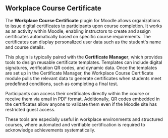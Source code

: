 ## Workplace Course Certificate

The **Workplace Course Certificate** plugin for Moodle allows organizations to issue digital certificates to participants upon course completion. It works as an activity within Moodle, enabling instructors to create and assign certificates automatically based on specific course requirements. The certificates can display personalized user data such as the student's name and course details.

This plugin is typically paired with the **Certificate Manager**, which provides tools to design reusable certificate templates. Templates can include digital signatures, verification QR codes, and dynamic data. Once the templates are set up in the Certificate Manager, the Workplace Course Certificate module pulls the relevant data to generate certificates when students meet predefined conditions, such as completing a final test.

Participants can access their certificates directly within the course or receive them via email in PDF format. Additionally, QR codes embedded in the certificates allow anyone to validate them even if the Moodle site has restricted guest access.

These tools are especially useful in workplace environments and structured courses, where automated and verifiable certification is required to acknowledge achievements systematically.


